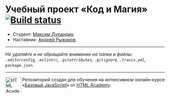 # Учебный проект «Код и Магия» [![Build status][travis-image]][travis-url]

* Студент: [Максим Дурандин](https://up.htmlacademy.ru/javascript/12/user/164805).
* Наставник: [Андрей Рыжаков](https://htmlacademy.ru/profile/id201015).

---

_Не удаляйте и не обращайте внимание на папки и файлы:_<br>
_`.editorconfig`, `.eslintrc`, `.gitattributes`, `.gitignore`, `.travis.yml`, `package.json`._

---

<a href="https://htmlacademy.ru/intensive/javascript"><img align="left" width="50" height="50" title="HTML Academy" src="https://up.htmlacademy.ru/static/img/intensive/javascript/logo-for-github.svg"></a>

Репозиторий создан для обучения на интенсивном онлайн‑курсе «[Базовый JavaScript](https://htmlacademy.ru/intensive/javascript)» от [HTML Academy](https://htmlacademy.ru).

[travis-image]: https://travis-ci.org/htmlacademy-javascript/164805-code-and-magick.svg?branch=master
[travis-url]: https://travis-ci.org/htmlacademy-javascript/164805-code-and-magick
